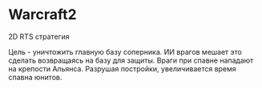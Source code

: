# Warcraft2

2D RTS стратегия

Цель - уничтожить главную базу соперника.
ИИ врагов мешает это сделать возвращаясь на базу для защиты. Враги при спавне нападают на крепости Альянса.
Разрушая постройки, увеличивается время спавна юнитов.

